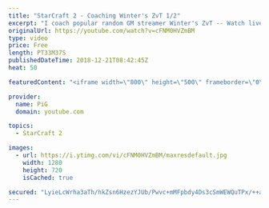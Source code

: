 ```yaml
---
title: "StarCraft 2 - Coaching Winter's ZvT 1/2"
excerpt: "I coach popular random GM streamer Winter's ZvT -- Watch live at https://www.twitch.tv/x5_pig"
originalUrl: https://youtube.com/watch?v=cFNM0HVZmBM
type: video
price: Free
length: PT33M37S
publishedDateTime: 2018-12-21T08:42:45Z
heat: 50

featuredContent: "<iframe width=\"800\" height=\"500\" frameborder=\"0\" src=\"https://www.youtube.com/embed/cFNM0HVZmBM\" allow=\"accelerometer; autoplay; encrypted-media; gyroscope; picture-in-picture\" allowfullscreen></iframe>"

provider:
  name: PiG
  domain: youtube.com

topics:
  - StarCraft 2

images:
  - url: https://i.ytimg.com/vi/cFNM0HVZmBM/maxresdefault.jpg
    width: 1280
    height: 720
    isCached: true

secured: "LyieLcWrha3aTh/hkZsn6HzezYJUb/Pwvc+mMFpbdy4Ds3cSmWEWQuTPx/++aXYk86ApBZcyljQm7/Etpsvhd3YY3PXO4tjqckLdbcxT1KTMt2XI1v4QZ0ZotCsDMF2mtNx0r6dTaHMAPiRiVQ2/u3uUKUoeKuCqVa8udRelR+n/UjRCM/P2eoSj2A5VJ9rvCGQ/5NxM2Ld4lxyqwkcKtArT/LNP798RA1LgakbvOyPhqQphwt/x/Pjd67+yPMnZMYBZOiehwG9lKFLiib/MRqiYI+NA4NP61ERbHxIkQ3DOfsSy0iaz1Cv6jkPVloOIpdNTvt0On3p9k+nAy4JVOkBDjk0EAsUcaai2VPWYIm8pHJmS/PGIiHWXPWgYh/FXSadjtMwWSQp1Y75GV8x4o+RH5PWWwgw/nogVoY/TNQ4=;ebtkd3x3ifjOebjuLE4anA=="
---
```



